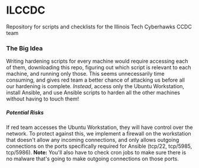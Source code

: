 # ILCCDC
Repository for scripts and checklists for the Illinois Tech Cyberhawks CCDC team

### The Big Idea
Writing hardening scripts for every machine would require accessing each of them, downloading this repo, figuring out which script is relevant to each machine, and running only those. This seems unnecessarily time consuming, and gives red team a better chance of attacking us before all our hardening is complete.
*Instead*, access only the Ubuntu Workstation, install Ansible, and use Ansible scripts to harden all the other machines without having to touch them!
##### Potential Risks
If red team accesses the Ubuntu Workstation, they will have control over the network. To protect against this, we implement a firewall on the workstation that doesn't allow any incoming connections, and only allows outgoing connections on the ports specifically required for Ansible (tcp/22, tcp/5985, tcp/5986).
**Note:** You'll also have to check cron jobs to make sure there is no malware that's going to make outgoing connections on those ports.
